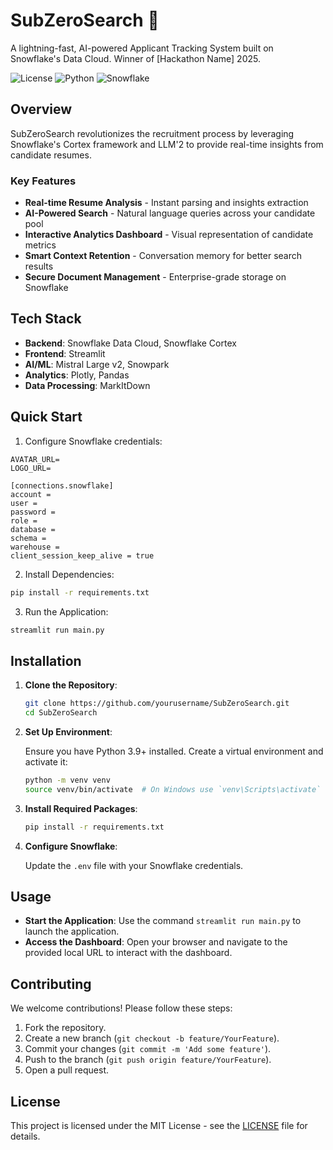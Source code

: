 # SubZeroSearch 🧊

A lightning-fast, AI-powered Applicant Tracking System built on Snowflake's Data Cloud. Winner of [Hackathon Name] 2025.

![License](https://img.shields.io/badge/license-MIT-blue)
![Python](https://img.shields.io/badge/python-3.9%2B-blue)
![Snowflake](https://img.shields.io/badge/snowflake-powered-9cf)

## Overview

SubZeroSearch revolutionizes the recruitment process by leveraging Snowflake's Cortex framework and LLM'2 to provide real-time insights from candidate resumes.

### Key Features

- **Real-time Resume Analysis** - Instant parsing and insights extraction
- **AI-Powered Search** - Natural language queries across your candidate pool
- **Interactive Analytics Dashboard** - Visual representation of candidate metrics
- **Smart Context Retention** - Conversation memory for better search results
- **Secure Document Management** - Enterprise-grade storage on Snowflake

## Tech Stack

- **Backend**: Snowflake Data Cloud, Snowflake Cortex
- **Frontend**: Streamlit
- **AI/ML**: Mistral Large v2, Snowpark
- **Analytics**: Plotly, Pandas
- **Data Processing**: MarkItDown

## Quick Start

1. Configure Snowflake credentials:

```env
AVATAR_URL=
LOGO_URL=

[connections.snowflake]
account =
user =
password =
role =
database =
schema =
warehouse =
client_session_keep_alive = true
```

2. Install Dependencies:

```bash
pip install -r requirements.txt
```

3. Run the Application:

```bash
streamlit run main.py
```

## Installation

1. **Clone the Repository**:

   ```bash
   git clone https://github.com/yourusername/SubZeroSearch.git
   cd SubZeroSearch
   ```

2. **Set Up Environment**:

   Ensure you have Python 3.9+ installed. Create a virtual environment and activate it:

   ```bash
   python -m venv venv
   source venv/bin/activate  # On Windows use `venv\Scripts\activate`
   ```

3. **Install Required Packages**:

   ```bash
   pip install -r requirements.txt
   ```

4. **Configure Snowflake**:

   Update the `.env` file with your Snowflake credentials.

## Usage

- **Start the Application**: Use the command `streamlit run main.py` to launch the application.
- **Access the Dashboard**: Open your browser and navigate to the provided local URL to interact with the dashboard.

## Contributing

We welcome contributions! Please follow these steps:

1. Fork the repository.
2. Create a new branch (`git checkout -b feature/YourFeature`).
3. Commit your changes (`git commit -m 'Add some feature'`).
4. Push to the branch (`git push origin feature/YourFeature`).
5. Open a pull request.

## License

This project is licensed under the MIT License - see the [LICENSE](LICENSE) file for details.
